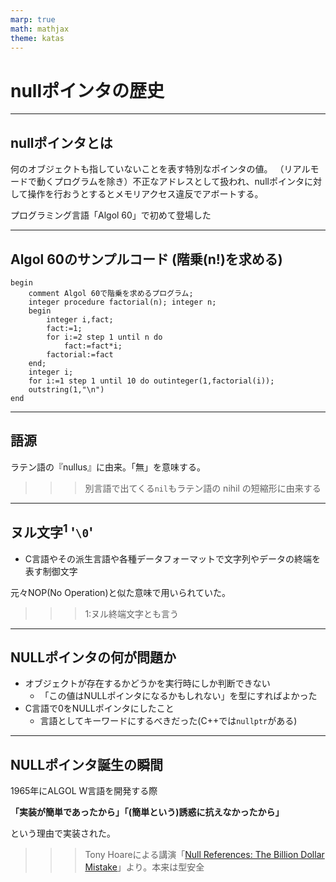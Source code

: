 ```yaml
---
marp: true
math: mathjax
theme: katas
---
```

<!-- 
size: 16:9
paginate: true
-->
<!-- header: 勉強会# ― エンジニアとしての解像度を高めるための勉強会-->

# nullポインタの歴史

<!-- この概念を採用したことによって10億ドルの損失を世界中に生んだと言われる厄災とでもいうべき存在 -->

---
## nullポインタとは

何のオブジェクトも指していないことを表す特別なポインタの値。
（リアルモードで動くプログラムを除き）不正なアドレスとして扱われ、nullポインタに対して操作を行おうとするとメモリアクセス違反でアボートする。

プログラミング言語「Algol 60」で初めて登場した

<!-- 1960年に作られたプログラミング言語。ペルセウス座の恒星で2等星もアルゴルと名付けられているが、意味はアラビア語で「食屍鬼(グール)の頭」を意味する -->
<!-- https://www.infoq.com/presentations/Null-References-The-Billion-Dollar-Mistake-Tony-Hoare/ -->

---

## Algol 60のサンプルコード (階乗(n!)を求める)

```algol
begin
	comment Algol 60で階乗を求めるプログラム;
	integer procedure factorial(n); integer n;
	begin
		integer i,fact;
		fact:=1;
		for i:=2 step 1 until n do
			fact:=fact*i;
		factorial:=fact
	end;
	integer i;
	for i:=1 step 1 until 10 do outinteger(1,factorial(i));
	outstring(1,"\n")
end
```

---
## 語源

ラテン語の『nullus』に由来。「無」を意味する。

>>> 別言語で出てくる`nil`もラテン語の nihil の短縮形に由来する

<!-- ラテン語の意味は虚無。冷めたり暗い考えに陥りがちな人を表す「ニヒル」と同じ。 -->
---

## ヌル文字$^1$ '`\0`'

* C言語やその派生言語や各種データフォーマットで文字列やデータの終端を表す制御文字

元々NOP(No Operation)と似た意味で用いられていた。

>>> 1:ヌル終端文字とも言う

---

## NULLポインタの何が問題か

* オブジェクトが存在するかどうかを実行時にしか判断できない
    * 「この値はNULLポインタになるかもしれない」を型にすればよかった
* C言語で0をNULLポインタにしたこと
    * 言語としてキーワードにするべきだった(C++では`nullptr`がある)

<!-- C++、Java、Javascript、最近までのC#など、C系言語では大概、どのポインタ・オブジェクト参照もnullにできます。つまり、必須パラメータの有無を、ランタイムで確認するまでは保証できないので、多くのクラッシュの原因になります。
 対処法としては、MLやHaskell、C# 8などでみられる、nullableやオプション型などで、型を指定するときのデフォルトをnull非許容にすることです。
これによって、必須項目がすべて存在することを型システムが確認してくれるので、設計も少し楽になります。 -->

<!-- C言語で、空ポインターをNULLマクロで表したこと。キーワードにすべきでした。

マクロの展開が0になることがあり（特にc++では）空ポインターは0だという誤解が発生しました。実際は仕様では、ソースで0と書いてあっても実行可能プログラム内での内部値は0（すべてのビットが0）とは限りません。処理系依存です。とても分かりにくい仕様になってしまいました。

マクロでなくキーワードにして「実際の値は処理系依存だ」と宣言してしまえば「処理系依存なら仕方がない」と皆あきらめるので、不要な混乱をもたらさなかったでしょう。

c++ではnullptr というキーワードができましたが、既に混乱は起こった後だったので手遅れかもしれません。 -->

---

## NULLポインタ誕生の瞬間

1965年にALGOL W言語を開発する際

**「実装が簡単であったから」「(簡単という)誘惑に抗えなかったから」**

という理由で実装された。


>>> Tony Hoareによる講演「[Null References: The Billion Dollar Mistake](https://www.infoq.com/presentations/Null-References-The-Billion-Dollar-Mistake-Tony-Hoare/)」より。本来は型安全

<!-- アントニー・リチャード・ホーア（トニー・ホーア）はイギリスの計算機科学者。クイックソートを考案した人 -->
<!-- それは10億ドルにも相当する私の誤りだ。null参照を発明したのは1965年のことだった。当時、私はオブジェクト指向言語 (ALGOL W) における参照のための包括的型システムを設計していた。目標は、コンパイラでの自動チェックで全ての参照が完全に安全であることを保証することだった。しかし、私は単にそれが容易だというだけで、無効な参照を含める誘惑に抵抗できなかった。これは、後に数え切れない過ち、脆弱性、システムクラッシュを引き起こし、過去40年間で10億ドル相当の苦痛と損害を引き起こしたとみられる。 -->
